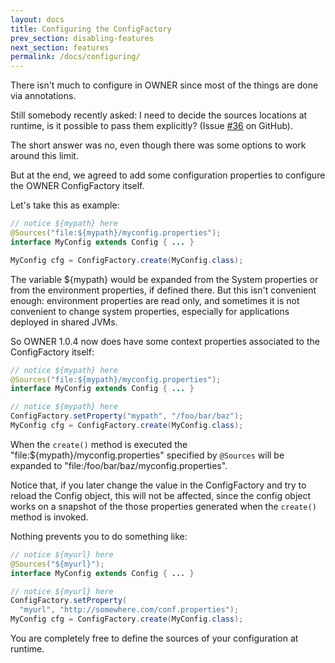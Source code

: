 ```yaml
---
layout: docs
title: Configuring the ConfigFactory
prev_section: disabling-features
next_section: features
permalink: /docs/configuring/
---
```


There isn't much to configure in OWNER since most of the things are done via annotations.

Still somebody recently asked: I need to decide the sources locations at runtime, is it possible to pass them 
explicitly? (Issue [#36] on GitHub).

  [#36]: https://github.com/lviggiano/owner/issues/36
  
The short answer was no, even though there was some options to work around this limit.

But at the end, we agreed to add some configuration properties to configure the OWNER ConfigFactory itself. 

Let's take this as example:

```java
// notice ${mypath} here
@Sources("file:${mypath}/myconfig.properties");   
interface MyConfig extends Config { ... }

MyConfig cfg = ConfigFactory.create(MyConfig.class);
```

The variable ${mypath} would be expanded from the System properties or from the environment properties, if defined 
there. But this isn't convenient enough: environment properties are read only, and sometimes it is not convenient to 
change system properties, especially for applications deployed in shared JVMs. 

So OWNER 1.0.4 now does have some context properties associated to the ConfigFactory itself:

```java
// notice ${mypath} here
@Sources("file:${mypath}/myconfig.properties");   
interface MyConfig extends Config { ... }

// notice ${mypath} here
ConfigFactory.setProperty("mypath", "/foo/bar/baz");
MyConfig cfg = ConfigFactory.create(MyConfig.class);
```

When the `create()` method is executed the "file:${mypath}/myconfig.properties" specified by `@Sources` will be expanded
to "file:/foo/bar/baz/myconfig.properties". 

Notice that, if you later change the value in the ConfigFactory and try to reload the Config object, this will not be
affected, since the config object works on a snapshot of the those properties generated when the `create()` method is 
invoked.

Nothing prevents you to do something like:


```java
// notice ${myurl} here
@Sources("${myurl}");   
interface MyConfig extends Config { ... }

// notice ${myurl} here
ConfigFactory.setProperty(
  "myurl", "http://somewhere.com/conf.properties");
MyConfig cfg = ConfigFactory.create(MyConfig.class);
```

You are completely free to define the sources of your configuration at runtime.
